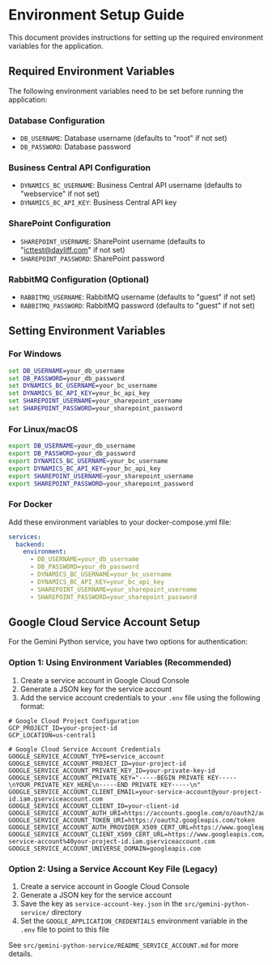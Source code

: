 # Environment Setup Guide

This document provides instructions for setting up the required environment variables for the application.

## Required Environment Variables

The following environment variables need to be set before running the application:

### Database Configuration
- `DB_USERNAME`: Database username (defaults to "root" if not set)
- `DB_PASSWORD`: Database password

### Business Central API Configuration
- `DYNAMICS_BC_USERNAME`: Business Central API username (defaults to "webservice" if not set)
- `DYNAMICS_BC_API_KEY`: Business Central API key

### SharePoint Configuration
- `SHAREPOINT_USERNAME`: SharePoint username (defaults to "icttest@dayliff.com" if not set)
- `SHAREPOINT_PASSWORD`: SharePoint password

### RabbitMQ Configuration (Optional)
- `RABBITMQ_USERNAME`: RabbitMQ username (defaults to "guest" if not set)
- `RABBITMQ_PASSWORD`: RabbitMQ password (defaults to "guest" if not set)

## Setting Environment Variables

### For Windows

```cmd
set DB_USERNAME=your_db_username
set DB_PASSWORD=your_db_password
set DYNAMICS_BC_USERNAME=your_bc_username
set DYNAMICS_BC_API_KEY=your_bc_api_key
set SHAREPOINT_USERNAME=your_sharepoint_username
set SHAREPOINT_PASSWORD=your_sharepoint_password
```

### For Linux/macOS

```bash
export DB_USERNAME=your_db_username
export DB_PASSWORD=your_db_password
export DYNAMICS_BC_USERNAME=your_bc_username
export DYNAMICS_BC_API_KEY=your_bc_api_key
export SHAREPOINT_USERNAME=your_sharepoint_username
export SHAREPOINT_PASSWORD=your_sharepoint_password
```

### For Docker

Add these environment variables to your docker-compose.yml file:

```yaml
services:
  backend:
    environment:
      - DB_USERNAME=your_db_username
      - DB_PASSWORD=your_db_password
      - DYNAMICS_BC_USERNAME=your_bc_username
      - DYNAMICS_BC_API_KEY=your_bc_api_key
      - SHAREPOINT_USERNAME=your_sharepoint_username
      - SHAREPOINT_PASSWORD=your_sharepoint_password
```

## Google Cloud Service Account Setup

For the Gemini Python service, you have two options for authentication:

### Option 1: Using Environment Variables (Recommended)

1. Create a service account in Google Cloud Console
2. Generate a JSON key for the service account
3. Add the service account credentials to your `.env` file using the following format:

```
# Google Cloud Project Configuration
GCP_PROJECT_ID=your-project-id
GCP_LOCATION=us-central1

# Google Cloud Service Account Credentials
GOOGLE_SERVICE_ACCOUNT_TYPE=service_account
GOOGLE_SERVICE_ACCOUNT_PROJECT_ID=your-project-id
GOOGLE_SERVICE_ACCOUNT_PRIVATE_KEY_ID=your-private-key-id
GOOGLE_SERVICE_ACCOUNT_PRIVATE_KEY="-----BEGIN PRIVATE KEY-----\nYOUR_PRIVATE_KEY_HERE\n-----END PRIVATE KEY-----\n"
GOOGLE_SERVICE_ACCOUNT_CLIENT_EMAIL=your-service-account@your-project-id.iam.gserviceaccount.com
GOOGLE_SERVICE_ACCOUNT_CLIENT_ID=your-client-id
GOOGLE_SERVICE_ACCOUNT_AUTH_URI=https://accounts.google.com/o/oauth2/auth
GOOGLE_SERVICE_ACCOUNT_TOKEN_URI=https://oauth2.googleapis.com/token
GOOGLE_SERVICE_ACCOUNT_AUTH_PROVIDER_X509_CERT_URL=https://www.googleapis.com/oauth2/v1/certs
GOOGLE_SERVICE_ACCOUNT_CLIENT_X509_CERT_URL=https://www.googleapis.com/robot/v1/metadata/x509/your-service-account%40your-project-id.iam.gserviceaccount.com
GOOGLE_SERVICE_ACCOUNT_UNIVERSE_DOMAIN=googleapis.com
```

### Option 2: Using a Service Account Key File (Legacy)

1. Create a service account in Google Cloud Console
2. Generate a JSON key for the service account
3. Save the key as `service-account-key.json` in the `src/gemini-python-service/` directory
4. Set the `GOOGLE_APPLICATION_CREDENTIALS` environment variable in the `.env` file to point to this file

See `src/gemini-python-service/README_SERVICE_ACCOUNT.md` for more details.
